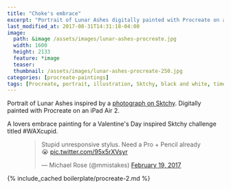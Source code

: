 ```yaml
---
title: "Choke's embrace"
excerpt: "Portrait of Lunar Ashes digitally painted with Procreate on an iPad."
last_modified_at: 2017-08-31T14:31:18-04:00
image: 
  path: &image /assets/images/lunar-ashes-procreate.jpg
  width: 1600
  height: 2133
  feature: *image
  teaser:
  thumbnail: /assets/images/lunar-ashes-procreate-250.jpg
categories: [procreate-paintings]
tags: [Procreate, portrait, illustration, Sktchy, black and white, time lapse]
---
```


Portrait of Lunar Ashes inspired by a [photograph on Sktchy](​https://sktchy.com/pSkSa). Digitally painted with Procreate on an iPad Air 2.

A lovers embrace painting for a Valentine's Day inspired Sktchy challenge titled #WAXcupid.

<figure>
  <blockquote class="twitter-tweet" data-lang="en"><p lang="en" dir="ltr">Stupid unresponsive stylus. Need a Pro + Pencil already 😭 <a href="https://t.co/95x5rXVsyr">pic.twitter.com/95x5rXVsyr</a></p>&mdash; Michael Rose (@mmistakes) <a href="https://twitter.com/mmistakes/status/833362456743440384">February 19, 2017</a></blockquote>
  <script async src="//platform.twitter.com/widgets.js" charset="utf-8"></script>
</figure>

{% include_cached boilerplate/procreate-2.md %}
